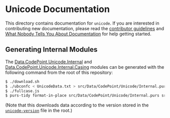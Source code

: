 # Unicode Documentation

This directory contains documentation for `unicode`. If you are interested in contributing new documentation, please read the [contributor guidelines](../CONTRIBUTING.md) and [What Nobody Tells You About Documentation](https://documentation.divio.com) for help getting started.

## Generating Internal Modules

The [Data.CodePoint.Unicode.Internal](../src/Data/CodePoint/Unicode/Internal.purs) and [Data.CodePoint.Unicode.Internal.Casing](../src/Data/CodePoint/Unicode/Internal/Casing.purs) modules can be generated with the following command from the root of this repository:

```sh
$ ./download.sh
$ ./ubconfc < UnicodeData.txt > src/Data/CodePoint/Unicode/Internal.purs
$ ./fullcase.js
$ purs-tidy format-in-place src/Data/CodePoint/Unicode/Internal.purs src/Data/CodePoint/Unicode/Internal/Casing.purs
```

(Note that this downloads data according to the version stored in the [`unicode-version`](../unicode-version) file in the root.)
